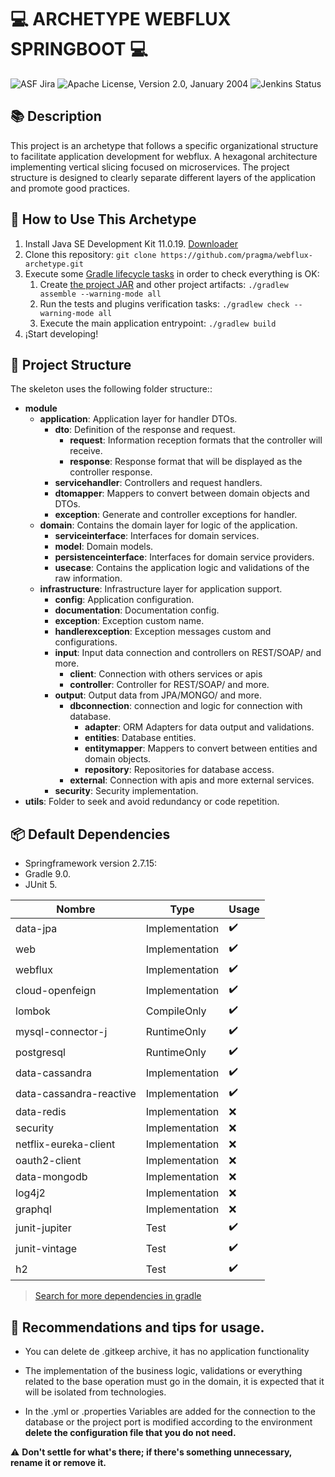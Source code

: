 #  💻 ARCHETYPE WEBFLUX SPRINGBOOT 💻

![ASF Jira](https://img.shields.io/endpoint?url=https%3A%2F%2Fmaven.apache.org%2Fbadges%2Fasf_jira-ARCHETYPE.json)
![Apache License, Version 2.0, January 2004](https://img.shields.io/github/license/apache/maven.svg?label=License)
![Jenkins Status](https://img.shields.io/jenkins/s/https/ci-maven.apache.org/job/Maven/job/maven-box/job/maven-archetype/job/master.svg?)

## 📚 Description

This project is an archetype that follows a specific 
organizational structure to facilitate application development for webflux. A hexagonal
architecture implementing vertical slicing focused on microservices. 
The project structure is designed to clearly separate different 
layers of the application and promote good practices.

## 🚀 How to Use This Archetype

1. Install Java SE Development Kit 11.0.19. [Downloader](https://www.oracle.com/co/java/technologies/javase/jdk11-archive-downloads.html#license-lightbox)
2. Clone this repository: `git clone https://github.com/pragma/webflux-archetype.git`
3. Execute some [Gradle lifecycle tasks](https://docs.gradle.org/current/userguide/java_plugin.html#lifecycle_tasks) in order to check everything is OK:
    1. Create [the project JAR](https://docs.gradle.org/current/userguide/java_plugin.html#sec:jar) and other project artifacts:
       `./gradlew assemble --warning-mode all`
    2. Run the tests and plugins verification tasks:
       `./gradlew check --warning-mode all`
    3. Execute the main application entrypoint:
       `./gradlew build`
4. ¡Start developing!

   
## 📁 Project Structure

The skeleton uses the following folder structure::

- **module**
    - **application**: Application layer for handler DTOs.
        - **dto**: Definition of the response and request.
            - **request**: Information reception formats that the controller will receive.
            - **response**: Response format that will be displayed as the controller response.
        - **servicehandler**: Controllers and request handlers.
        - **dtomapper**: Mappers to convert between domain objects and DTOs.
        - **exception**: Generate and controller exceptions for handler.
    - **domain**: Contains the domain layer for logic of the application.
        - **serviceinterface**: Interfaces for domain services.
        - **model**: Domain models.
        - **persistenceinterface**: Interfaces for domain service providers.
        - **usecase**: Contains the application logic and validations of the raw information.
    - **infrastructure**: Infrastructure layer for application support.
        - **config**: Application configuration.
        - **documentation**: Documentation config.
        - **exception**: Exception custom name.
        - **handlerexception**: Exception messages custom and configurations.
        - **input**: Input data connection and controllers on REST/SOAP/ and more.
          - **client**: Connection with others services or apis
          - **controller**: Controller for REST/SOAP/ and more.
        - **output**: Output data from JPA/MONGO/ and more.
          - **dbconnection**: connection and logic for connection with database.
            - **adapter**: ORM Adapters for data output and validations.
            - **entities**: Database entities.
            - **entitymapper**: Mappers to convert between entities and domain objects.
            - **repository**: Repositories for database access.
          - **external**: Connection with apis and more external services.
        - **security**: Security implementation.
- **utils**: Folder to seek and avoid redundancy or code repetition.

## 📦 Default Dependencies

* Springframework version 2.7.15: 
* Gradle 9.0.
* JUnit 5.

| Nombre                  | Type          | Usage |
|-------------------------| ------------- | ---- |
| data-jpa                | Implementation| ✔️   |
| web                     | Implementation| ✔️   |
| webflux                 | Implementation| ✔️   |
| cloud-openfeign         | Implementation| ✔️   |
| lombok                  | CompileOnly   | ✔️   |
| mysql-connector-j       | RuntimeOnly   | ✔️   |
| postgresql              | RuntimeOnly   | ✔️   |
| data-cassandra          | Implementation| ✔️   |
| data-cassandra-reactive | Implementation| ✔️   |
| data-redis              | Implementation| ❌   |
| security                | Implementation| ❌   |
| netflix-eureka-client   | Implementation| ❌   |
| oauth2-client           | Implementation| ❌   |
| data-mongodb            | Implementation| ❌   |
| log4j2                  | Implementation| ❌   |
| graphql                 | Implementation | ❌ |
| junit-jupiter           | Test          | ✔️   |
| junit-vintage           | Test          | ✔️   |
| h2                      | Test          | ✔️   |

> [Search for more dependencies in gradle](https://docs.gradle.org/current/javadoc/allpackages-index.html)

## 📢 Recommendations and tips for usage.

* You can delete de .gitkeep archive, it has no application functionality

* The implementation of the business logic, validations or everything related
to the base operation must go in the domain, it is expected that it will 
be isolated from technologies.

* In the .yml or .properties Variables are added for the connection to the database
or the project port is modified according to the environment **delete the
configuration file that you do not need.**

⚠️ **Don't settle for what's there; if there's something unnecessary, rename it or remove it.**


